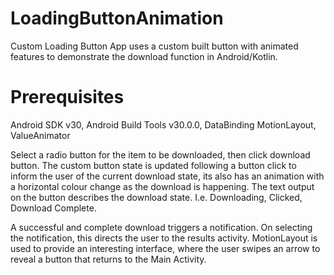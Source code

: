 # LoadingButtonAnimation
Custom Loading Button App uses a custom built button with animated features to demonstrate the download function in Android/Kotlin.

# Prerequisites
Android SDK v30, Android Build Tools v30.0.0, DataBinding
MotionLayout, ValueAnimator



Select a radio button for the item to be downloaded, then click download button. 
The custom button state is updated following a button click to inform the user of the current download state, its also has an animation with a horizontal colour change as the download is happening. The text output on the button describes the download state. I.e. Downloading, Clicked, Download Complete. 

A successful and complete download triggers a notification. On selecting the notification, this directs the user to the results activity. MotionLayout is used to provide an interesting interface, where the user swipes an arrow to reveal a button that returns to the Main Activity. 

